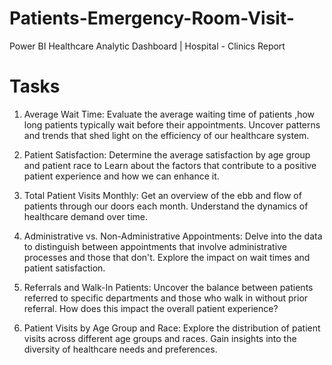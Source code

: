 # Patients-Emergency-Room-Visit-
Power BI Healthcare Analytic Dashboard | Hospital - Clinics Report
# Tasks
1. Average Wait Time: Evaluate the average waiting time of patients ,how long patients typically wait before their appointments. Uncover patterns and trends that shed light on the efficiency of our healthcare system.

2. Patient Satisfaction: Determine the average satisfaction by age group and patient race to Learn about the factors that contribute to a positive patient experience and how we can enhance it.

3. Total Patient Visits Monthly: Get an overview of the ebb and flow of patients through our doors each month. Understand the dynamics of healthcare demand over time.

4. Administrative vs. Non-Administrative Appointments: Delve into the data to distinguish between appointments that involve administrative processes and those that don't. Explore the impact on wait times and patient satisfaction.

5. Referrals and Walk-In Patients: Uncover the balance between patients referred to specific departments and those who walk in without prior referral. How does this impact the overall patient experience?

6. Patient Visits by Age Group and Race: Explore the distribution of patient visits across different age groups and races. Gain insights into the diversity of healthcare needs and preferences.

